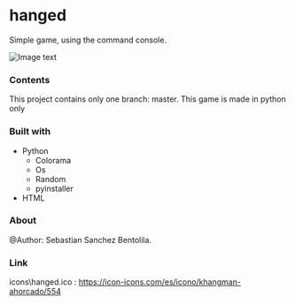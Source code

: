 # hanged
Simple game, using the command console.


![Image text](https://github.com/Sebastian-Sanchez-Bentolila/hangman-game/blob/master/Iconos/Ahorcado.ico)

### Contents

This project contains only one branch: master. This game is made in python only

### Built with

- Python
	- Colorama 
	- Os
	- Random
	- pyinstaller
- HTML

### About

@Author: Sebastian Sanchez Bentolila. 

### Link

icons\\hanged.ico : https://icon-icons.com/es/icono/khangman-ahorcado/554
